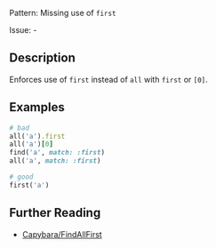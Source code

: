 Pattern: Missing use of `first`

Issue: -

## Description

Enforces use of `first` instead of `all` with `first` or `[0]`.

## Examples

```ruby
# bad
all('a').first
all('a')[0]
find('a', match: :first)
all('a', match: :first)

# good
first('a')
```

## Further Reading

* [Capybara/FindAllFirst](https://docs.rubocop.org/rubocop-capybara/cops_capybara.html#capybarafindallfirst)